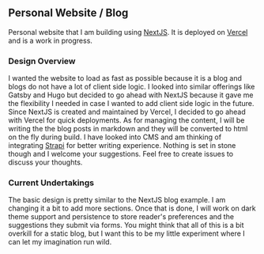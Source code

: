 ## Personal Website / Blog

Personal website that I am building using [NextJS](https://www.nextjs.com). It is deployed on [Vercel](https://www.vercel.com) and is a work in progress.

### Design Overview

I wanted the website to load as fast as possible because it is a blog and blogs do not have a lot of client side logic. I looked into similar offerings like Gatsby and Hugo but decided to go ahead with NextJS because it gave me the flexibility I needed in case I wanted to add client side logic in the future. Since NextJS is created and maintained by Vercel, I decided to go ahead with Vercel for quick deployments. As for managing the content, I will be writing the the blog posts in markdown and they will be converted to html on the fly during build. I have looked into CMS and am thinking of integrating [Strapi](https://www.strapi.io) for better writing experience. Nothing is set in stone though and I welcome your suggestions. Feel free to create issues to discuss your thoughts.

### Current Undertakings

The basic design is pretty similar to the NextJS blog example. I am changing it a bit to add more sections. Once that is done, I will work on dark theme support and persistence to store reader's preferences and the suggestions they submit via forms. You might think that all of this is a bit overkill for a static blog, but I want this to be my little experiment where I can let my imagination run wild.
